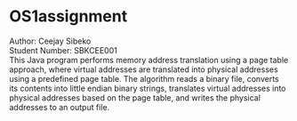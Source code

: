 # OS1assignment
Author: Ceejay Sibeko  
Student Number: SBKCEE001  
This Java program performs memory address translation using a page table approach, where virtual addresses are translated into physical addresses using a predefined page table. The algorithm reads a binary file, converts its contents into little endian binary strings, translates virtual addresses into physical addresses based on the page table, and writes the physical addresses to an output file.
